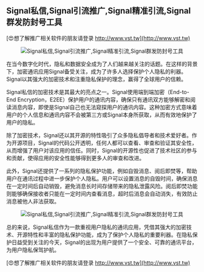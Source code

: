 ## **Signal私信,Signal引流推广,Signal精准引流,Signal群发防封号工具**

[😍想了解推广相关软件的朋友请登录 http://www.vst.tw](http://www.vst.tw)

 <center><img src="https://vst.tw/MP4/tuiguang/png/2.png" alt="Signal私信,Signal引流推广,Signal精准引流,Signal群发防封号工具"></center>

在当今数字化时代，隐私和数据安全成为了人们越来越关注的话题。在这样的背景下，加密通讯应用Signal备受关注，成为了许多人选择保护个人隐私的利器。Signal以其强大的加密技术和注重隐私保护的理念，赢得了全球用户的信赖。

Signal私信的加密技术是其最大的亮点之一。Signal使用端到端加密（End-to-End Encryption，E2EE）保护用户的通讯内容，确保只有通讯双方能够解密和阅读消息内容，即使是Signal自己也无法窥探用户的通讯内容。这种加密方式意味着用户的个人信息和通讯内容不会被第三方或Signal本身所获取，从而有效地保护了用户的隐私。

除了加密技术，Signal还以其开源的特性吸引了众多隐私倡导者和技术爱好者。作为开源项目，Signal的代码公开透明，任何人都可以查看、审查和验证其安全性，从而增强了用户对该应用的信任。同时，Signal的开源性也促进了技术社区的参与和贡献，使得应用的安全性能够得到更多人的审查和改进。

此外，Signal还提供了一系列的隐私保护功能，例如自毁消息、阅后即焚等，帮助用户在通讯过程中进一步保护个人隐私。用户可以设置消息的自毁时间，确保消息在一定时间后自动销毁，避免消息长时间存储带来的隐私泄露风险。阅后即焚功能则能够确保接收者只能在一定时间内查看消息，超时后消息会自动消失，有效防止消息被他人非法获取。

 <center><img src="https://vst.tw/MP4/tuiguang/png/3.png" alt="Signal私信,Signal引流推广,Signal精准引流,Signal群发防封号工具"></center>

总的来说，Signal私信作为一款重视用户隐私的通讯应用，凭借其强大的加密技术、开源特性和丰富的隐私保护功能，成为了保护个人隐私的重要利器。在隐私保护日益受到关注的今天，Signal的出现为用户提供了一个安全、可靠的通讯平台，为用户隐私保驾护航。

[😍想了解推广相关软件的朋友请登录 http://www.vst.tw](http://www.vst.tw)



